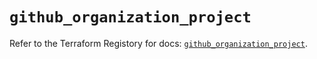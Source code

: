 # `github_organization_project`

Refer to the Terraform Registory for docs: [`github_organization_project`](https://registry.terraform.io/providers/integrations/github/5.39.0/docs/resources/organization_project).
